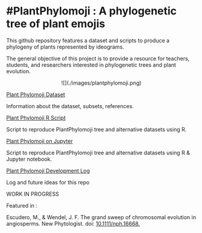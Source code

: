# #PlantPhylomoji : A phylogenetic tree of plant emojis

 This github repository features a dataset and scripts to produce a phylogeny of plants represented by ideograms.
  
  The general objective of this project is to provide a resource for teachers, students, and researchers interested in phylogenetic trees and plant evolution.
 
  
  <p align="center">
![](./images/plantphylomoji.png) 
</p>

   [Plant Phylomoji Dataset](./Dataset.md)
   
   Information about the dataset, subsets, references.

   [Plant Phylomoji R Script](./PlantPhylomoji.R)
   
   Script to reproduce PlantPhylomoji tree and alternative datasets using R.
   
  [Plant Phylomoji on Jupyter](./PlantPhylomoji.ipynb)
  
  Script to reproduce PlantPhylomoji tree and alternative datasets using R & Jupyter notebook.

   [Plant Phylomoji Development Log](./PlantPhylomojiLog.md)
   
   Log and future ideas for this repo
 
 WORK IN PROGRESS
 
 Featured in :
 
 Escudero, M., & Wendel, J. F. The grand sweep of chromosomal evolution in angiosperms. New Phytologist.
 doi: [10.1111/nph.16668.](https://nph.onlinelibrary.wiley.com/doi/abs/10.1111/nph.16802)
  